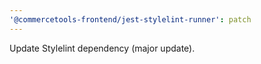 ```yaml
---
'@commercetools-frontend/jest-stylelint-runner': patch
---
```


Update Stylelint dependency (major update).
